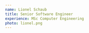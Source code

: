 ```yaml
---
name: Lionel Schaub
title: Senior Software Engineer
experience: MSc Computer Engineering
photo: lionel.png
---
```

